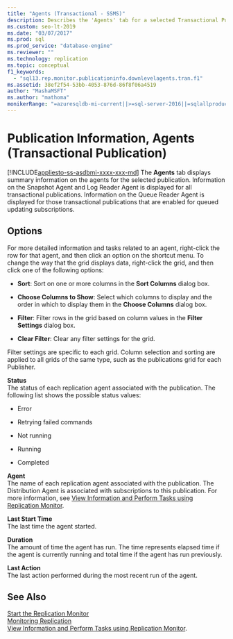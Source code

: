 ```yaml
---
title: "Agents (Transactional - SSMS)"
description: Describes the 'Agents' tab for a selected Transactional Publication within SQL Server Management Studio (SSMS).
ms.custom: seo-lt-2019
ms.date: "03/07/2017"
ms.prod: sql
ms.prod_service: "database-engine"
ms.reviewer: ""
ms.technology: replication
ms.topic: conceptual
f1_keywords: 
  - "sql13.rep.monitor.publicationinfo.downlevelagents.tran.f1"
ms.assetid: 38ef2f54-53bb-4053-876d-86f8f06a4519
author: "MashaMSFT"
ms.author: "mathoma"
monikerRange: "=azuresqldb-mi-current||>=sql-server-2016||=sqlallproducts-allversions"
---
```

# Publication Information, Agents (Transactional Publication)
[!INCLUDE[appliesto-ss-asdbmi-xxxx-xxx-md](../../includes/appliesto-ss-asdbmi-xxxx-xxx-md.md)]
  The **Agents** tab displays summary information on the agents for the selected publication. Information on the Snapshot Agent and Log Reader Agent is displayed for all transactional publications. Information on the Queue Reader Agent is displayed for those transactional publications that are enabled for queued updating subscriptions.  
  
## Options  
 For more detailed information and tasks related to an agent, right-click the row for that agent, and then click an option on the shortcut menu. To change the way that the grid displays data, right-click the grid, and then click one of the following options:  
  
-   **Sort**: Sort on one or more columns in the **Sort Columns** dialog box.  
  
-   **Choose Columns to Show**: Select which columns to display and the order in which to display them in the **Choose Columns** dialog box.  
  
-   **Filter**: Filter rows in the grid based on column values in the **Filter Settings** dialog box.  
  
-   **Clear Filter**: Clear any filter settings for the grid.  
  
 Filter settings are specific to each grid. Column selection and sorting are applied to all grids of the same type, such as the publications grid for each Publisher.  
  
 **Status**  
 The status of each replication agent associated with the publication. The following list shows the possible status values:  
  
-   Error  
  
-   Retrying failed commands  
  
-   Not running  
  
-   Running  
  
-   Completed  
  
 **Agent**  
 The name of each replication agent associated with the publication. The Distribution Agent is associated with subscriptions to this publication. For more information, see [View Information and Perform Tasks using Replication Monitor](../../relational-databases/replication/monitor/view-information-and-perform-tasks-replication-monitor.md).  
  
 **Last Start Time**  
 The last time the agent started.  
  
 **Duration**  
 The amount of time the agent has run. The time represents elapsed time if the agent is currently running and total time if the agent has run previously.  
  
 **Last Action**  
 The last action performed during the most recent run of the agent.  
  
## See Also  
 [Start the Replication Monitor](../../relational-databases/replication/monitor/start-the-replication-monitor.md)   
 [Monitoring Replication](../../relational-databases/replication/monitor/monitoring-replication.md)  
 [View Information and Perform Tasks using Replication Monitor](../../relational-databases/replication/monitor/view-information-and-perform-tasks-replication-monitor.md).  
  
  
